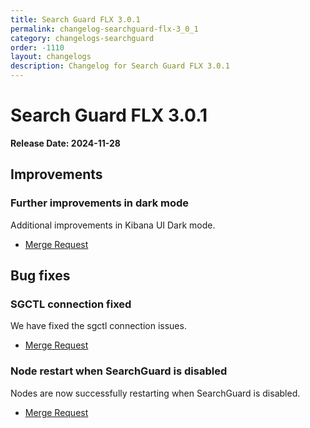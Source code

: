 ```yaml
---
title: Search Guard FLX 3.0.1
permalink: changelog-searchguard-flx-3_0_1
category: changelogs-searchguard
order: -1110
layout: changelogs
description: Changelog for Search Guard FLX 3.0.1
---
```


<!--- Copyright 2024 floragunn GmbH -->

# Search Guard FLX 3.0.1

**Release Date: 2024-11-28**

## Improvements

### Further improvements in dark mode

Additional improvements in Kibana UI Dark mode.

* [Merge Request](https://git.floragunn.com/search-guard/search-guard-kibana-plugin/-/merge_requests/1024)

## Bug fixes

### SGCTL connection fixed

We have fixed the sgctl connection issues.

* [Merge Request](https://git.floragunn.com/search-guard/sgctl/-/merge_requests/224)

### Node restart when SearchGuard is disabled

Nodes are now successfully restarting when SearchGuard is disabled.

* [Merge Request](https://git.floragunn.com/search-guard/search-guard-suite-enterprise/-/merge_requests/1043)
